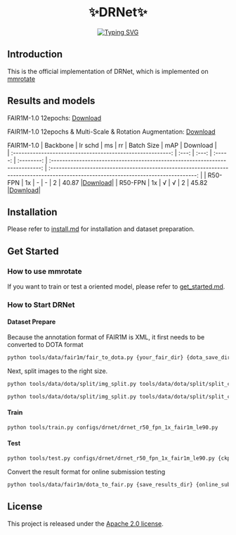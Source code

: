 <div align="center"> 

<h1>✨DRNet✨</h1> 

[![Typing SVG](https://readme-typing-svg.herokuapp.com?font=Fira+Code&size=18&duration=2000&pause=200&center=true&vCenter=true&multiline=true&random=false&width=500&height=90&lines=Learning+Discriminative+Representation;for+Fine-Grained+Object+Detection;+in+Remote+Sensing+Images)](https://git.io/typing-svg)

</div>

## Introduction

This is the official implementation of DRNet, which is implemented on [mmrotate](https://github.com/open-mmlab/mmrotate)

## Results and models

FAIR1M-1.0 12epochs: [Download](https://drive.google.com/file/d/1h85bHRoqsUMPkjABNGP8I14Pbdxus8wX/view?usp=drive_link)   

FAIR1M-1.0 12epochs & Multi-Scale & Rotation Augmentation: [Download](https://drive.google.com/file/d/1YGIDXwD5ydH4U13KzFz0FggoPtOso5TE/view?usp=drive_link)    

FAIR1M-1.0
|                           Backbone                            |  lr schd  | ms | rr | Batch Size |                                   mAP                                    |                                                               Download                                                               |    
| :--------------------------------------------------------: | :---: | :---: | :-----: | :--------: | :--------------------------------------------------------------------------: | :----------------------------------------------------------------------------------------------------------------------------------: | 
| R50-FPN | 1x | - | - | 2 |  40.87  |[Download](https://drive.google.com/file/d/1h85bHRoqsUMPkjABNGP8I14Pbdxus8wX/view?usp=drive_link)| 
| R50-FPN | 1x | √ | √ | 2 |  45.82  |[Download](https://drive.google.com/file/d/1YGIDXwD5ydH4U13KzFz0FggoPtOso5TE/view?usp=drive_link)|




## Installation

Please refer to [install.md](docs/zh_cn/install.md) for installation and dataset preparation.

## Get Started

### How to use mmrotate

If you want to train or test a oriented model, please refer to [get_started.md](docs/zh_cn/get_started.md).

### How to Start DRNet

#### Dataset Prepare

Because the annotation format of FAIR1M is XML, it first needs to be converted to DOTA format

```bash
python tools/data/fair1m/fair_to_dota.py {your_fair_dir} {dota_save_dir}
```

Next, split images to the right size.

```bash
python tools/data/dota/split/img_split.py tools/data/dota/split/split_configs/ss_train.json
```
```bash
python tools/data/dota/split/img_split.py tools/data/dota/split/split_configs/ss_test.json
```

#### Train

```bash
python tools/train.py configs/drnet/drnet_r50_fpn_1x_fair1m_le90.py
```

#### Test

```bash
python tools/test.py configs/drnet/drnet_r50_fpn_1x_fair1m_le90.py {ckpt_dir} --format-only --eval-options submission_dir={save_results_dir} nprco=1
```

Convert the result format for online submission testing

```bash
python tools/data/fair1m/dota_to_fair.py {save_results_dir} {online_sub_dir} {you_fair_images_dir}
```


## License

This project is released under the [Apache 2.0 license](LICENSE).

